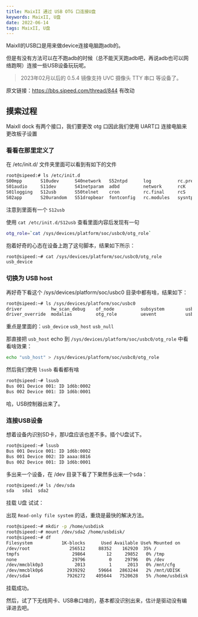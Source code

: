 ```yaml
---
title: MaixII 通过 USB OTG 口连接U盘
keywords: MaixII, U盘
date: 2022-06-14
tags: MaixII, U盘
---
```


MaixII的USB口是用来做device连接电脑跑adb的。

但是有没有方法可以在不跑adb的时候（总不能天天跑adb吧，再说adb也可以网络跑啊）连接一些USB设备玩玩呢。

> 2023年02月以后的 0.5.4 镜像支持 UVC 摄像头 TTY 串口 等设备了。

<!-- more -->

原文链接：https://bbs.sipeed.com/thread/844 有改动

## 摸索过程

MaixII dock 有两个接口，我们要更改 otg 口因此我们使用 UART口 连接电脑来更改板子设置

### 看看在那里定义了 

在 /etc/init.d/ 文件夹里面可以看到有如下的文件

```bash
root@sipeed:# ls /etc/init.d
S00mpp       S10udev      S40network   S52ntpd      log          rc.preboot
S01audio     S11dev       S41netparam  adbd         network      rcK
S01logging   S12usb       S50telnet    cron         rc.final     rcS
S02app       S20urandom   S51dropbear  fontconfig   rc.modules   sysntpd
```

注意到里面有一个 `S12usb`

使用 `cat /etc/init.d/S12usb` 查看里面内容后发现有一句 

```bash
otg_role=`cat /sys/devices/platform/soc/usbc0/otg_role`
```

抱着好奇的心态在设备上跑了这句脚本，结果如下所示：

```bash
root@sipeed:~# cat /sys/devices/platform/soc/usbc0/otg_role
usb_device
```

### 切换为 USB host

再好奇下看这个 /sys/devices/platform/soc/usbc0 目录中都有啥，结果如下：

```bash
root@sipeed:~# ls /sys/devices/platform/soc/usbc0
driver           hw_scan_debug    of_node          subsystem        usb_device       usb_null
driver_override  modalias         otg_role         uevent           usb_host
```

重点是里面的：`usb_device` `usb_host` `usb_null`

那直接把 `usb_host` echo 到 `/sys/devices/platform/soc/usbc0/otg_role` 中看看啥效果：

```bash
echo "usb_host" > /sys/devices/platform/soc/usbc0/otg_role
```

然后我们使用 `lsusb` 看看都有啥

```bash
root@sipeed:~# lsusb
Bus 001 Device 001: ID 1d6b:0002
Bus 002 Device 001: ID 1d6b:0001
```

哈，USB控制器出来了。

### 连接USB设备

想着设备内识别SD卡，那U盘应该也差不多。插个U盘试下。

```bash
root@sipeed:~# lsusb
Bus 001 Device 001: ID 1d6b:0002
Bus 001 Device 002: ID aaaa:8816
Bus 002 Device 001: ID 1d6b:0001
```

多出来一个设备，在 /dev 目录下看了下果然多出来一个sda：

```bash
root@sipeed:/# ls /dev/sda
sda   sda1  sda2
```

挂载 U盘 试试：

出现 `Read-only file system` 的话，重烧是最快的解决方法。

```bash
root@sipeed:~# mkdir -p /home/usbdisk
root@sipeed:~# mount /dev/sda2 /home/usbdisk/
root@sipeed:~# df
Filesystem           1K-blocks      Used Available Use% Mounted on
/dev/root               256512     88352    162920  35% /
tmpfs                    29864        12     29852   0% /tmp
none                     29796         0     29796   0% /dev
/dev/mmcblk0p3            2013         1      2013   0% /mnt/cfg
/dev/mmcblk0p6         2939292     59664   2863244   2% /mnt/UDISK
/dev/sda4              7926272    405644   7520628   5% /home/usbdisk
```

挂载成功。

然后，试了下无线网卡、USB串口啥的，基本都没识别出来，估计是驱动没有编译进去吧。
